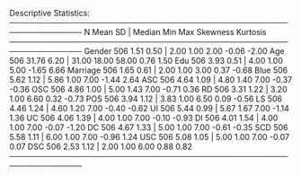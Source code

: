 Descriptive Statistics:
───────────────────────────────────────────────────────────────
            N  Mean   SD | Median   Min   Max Skewness Kurtosis
───────────────────────────────────────────────────────────────
Gender    506  1.51 0.50 |   2.00  1.00  2.00    -0.06    -2.00
Age       506 31.76 6.20 |  31.00 18.00 58.00     0.76     1.50
Edu       506  3.93 0.51 |   4.00  1.00  5.00    -1.65     6.66
Marriage  506  1.65 0.61 |   2.00  1.00  3.00     0.37    -0.68
Blue      506  5.62 1.12 |   5.86  1.00  7.00    -1.44     2.64
ASC       506  4.64 1.09 |   4.80  1.40  7.00    -0.37    -0.36
OSC       506  4.86 1.00 |   5.00  1.43  7.00    -0.71     0.36
RD        506  3.31 1.22 |   3.20  1.00  6.60     0.32    -0.73
POS       506  3.94 1.12 |   3.83  1.00  6.50     0.09    -0.56
LS        506  4.46 1.24 |   4.60  1.20  7.00    -0.40    -0.62
UI        506  5.44 0.99 |   5.67  1.67  7.00    -1.14     1.36
UC        506  4.06 1.39 |   4.00  1.00  7.00    -0.10    -0.93
DI        506  4.01 1.54 |   4.00  1.00  7.00    -0.07    -1.20
DC        506  4.67 1.33 |   5.00  1.00  7.00    -0.61    -0.35
SCD       506  5.58 1.11 |   6.00  1.00  7.00    -0.96     1.24
USC       506  5.08 1.05 |   5.00  1.00  7.00    -0.07     0.07
DSC       506  2.53 1.12 |   2.00  1.00  6.00     0.88     0.82
───────────────────────────────────────────────────────────────
